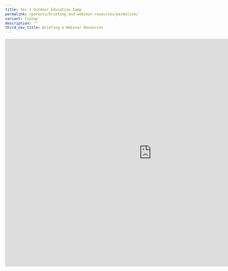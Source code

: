 ```yaml
---
title: Sec 1 Outdoor Education Camp
permalink: /parents/briefing-and-webinar-resources/permalink/
variant: tiptap
description: ""
third_nav_title: Briefing & Webinar Resources
---
```

<div class="iframe-wrapper">
<iframe height="749" width="960" allowfullscreen="true" frameborder="0" src="https://docs.google.com/presentation/d/e/2PACX-1vSi-sJXBYk6pv-aQapcQjWV4QlLvHTwZ4B4oTImwU7cXETo7rJeIJCeje0An_dPmg/embed?start=false&amp;loop=false&amp;delayms=3000"></iframe>
</div>
<p></p>